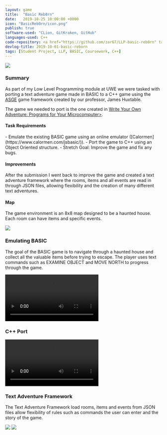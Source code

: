 ```yaml
---
layout: game
title:  "Basic Reb0rn"
date:   2019-10-25 10:00:00 +0000
icon: "BasicReb0rn/icon.png"
publish: true
software-used: "CLion, GitKraken, GitHub"
languages-used: C++
code-repository: <a href="https://github.com/zar67/LLP-basic-reb0rn" target="_blank">GitHub</a>
devlog-title: 2019-10-01-basic-reborn
tags: [Student Project, LLP, BASIC, Coursework, C++]
---
```


<img src="{{ site.baseurl }}/assets/BasicReb0rn/framework-gameplay.png"/>

<h3>Summary</h3>

As part of my Low Level Programming module at UWE we were tasked with porting a text adventure game made in BASIC to a C++ game using the [ASGE](https://github.com/HuxyUK/ASGE) game framework created by our professor, James Huxtable. 

The game we needed to port is the one created in <a href="https://www.amazon.co.uk/Write-Your-Own-Adventure-Microcomputer/dp/0686878329" target="_blank">Write Your Own Adventure: Programs for Your Microcomputer></a>.

<h4>Task Requirements</h4>
- Emulate the existing BASIC game using an online emulator ([Calormen](https://www.calormen.com/jsbasic/)).
- Port the game to C++ using an Object Oriented structure.
- Stretch Goal: Improve the game and fix any bugs.

<h4>Improvements</h4>
After the submission I went back to improve the game and created a text adventure framework where the rooms, items and all events are read in through JSON files, allowing flexibility and the creation of many different text adventures.

<h4>Map</h4>

The game environment is an 8x8 map designed to be a haunted house. Each room can have items and specific events.

<img src="{{ site.baseurl }}/assets/BasicReb0rn/house-map.jpg"/>

<h3>Emulating BASIC</h3>

The goal of the BASIC game is to navigate through a haunted house and collect all the valuable items before trying to escape. The player uses text commands such as EXAMINE OBJECT and MOVE NORTH to progress through the game.

<video controls>
  <source src="{{ site.baseurl }}/assets/BasicReb0rn/basic-gameplay.mp4" type="video/mp4">
</video>

<h3>C++ Port</h3>

<video controls>
  <source src="{{ site.baseurl }}/assets/BasicReb0rn/cpp-port-gameplay.mp4" type="video/mp4">
</video>

<h3>Text Adventure Framework</h3>

The Text Adventure Framework load rooms, items and events from JSON files allow flexibility of rules such as commands the user can enter and the story of the game. 

<centre>
  <img src="{{ site.baseurl }}/assets/BasicReb0rn/framework-main-menu.png"/>
  <img src="{{ site.baseurl }}/assets/BasicReb0rn/framework-game-screen.png"/>
</centre>
